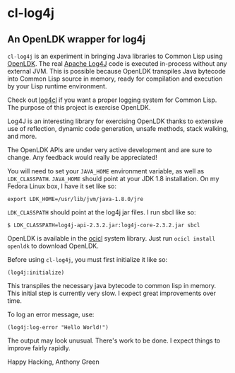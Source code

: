 # cl-log4j
## An OpenLDK wrapper for log4j

`cl-log4j` is an experiment in bringing Java libraries to Common Lisp
using [OpenLDK](https://github.com/atgreen/openldk).  The real [Apache
Log4J](https://logging.apache.org/log4j/2.x/index.html) code is
executed in-process without any external JVM.  This is possible
because OpenLDK transpiles Java bytecode into Common Lisp source in
memory, ready for compilation and execution by your Lisp runtime
environment.

Check out [log4cl](https://github.com/sharplispers/log4cl) if you want
a proper logging system for Common Lisp.  The purpose of this project
is exercise OpenLDK.

Log4J is an interesting library for exercising OpenLDK thanks to
extensive use of reflection, dynamic code generation, unsafe methods,
stack walking, and more.

The OpenLDK APIs are under very active development and are sure to
change.  Any feedback would really be appreciated!

You will need to set your `JAVA_HOME` environment variable, as well as
`LDK_CLASSPATH`.  `JAVA_HOME` should point at your JDK 1.8
installation.  On my Fedora Linux box, I have it set like so:

```
export LDK_HOME=/usr/lib/jvm/java-1.8.0/jre
```

`LDK_CLASSPATH` should point at the log4j jar files. I run sbcl like so:

```
$ LDK_CLASSPATH=log4j-api-2.3.2.jar:log4j-core-2.3.2.jar sbcl
```

OpenLDK is available in the [ocicl](https://github.com/ocicl/ocicl)
system library.  Just run `ocicl install openldk` to download OpenLDK.

Before using `cl-log4j`, you must first initialize it like so:
```
(log4j:initialize)
```

This transpiles the necessary java bytecode to common lisp in memory.
This initial step is currently very slow.  I expect great improvements
over time.

To log an error message, use:
```
(log4j:log-error "Hello World!")
```

The output may look unusual.  There's work to be done. I expect things
to improve fairly rapidly.

Happy Hacking,
Anthony Green
